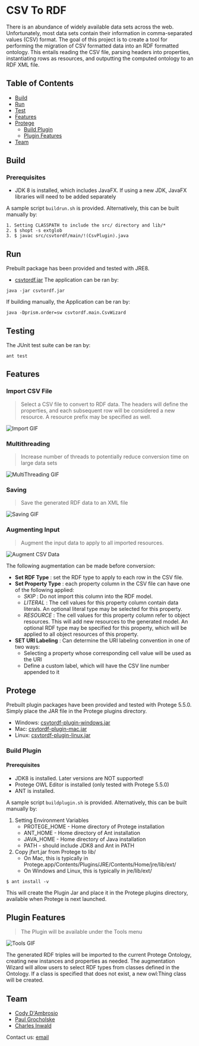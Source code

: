 # CSV To RDF
There is an abundance of widely available data sets across the web. Unfortunately, most data sets contain their information in comma-separated values (CSV) format. The goal of this project is to create a tool for performing the migration of CSV formatted data into an RDF formatted ontology. This entails reading the CSV file, parsing headers into properties, instantiating rows as resources, and outputting the computed ontology to an RDF XML file.

## Table of Contents

- [Build](#build)
- [Run](#run)
- [Test](#testing)
- [Features](#features)
- [Protege](#protege)
  - [Build Plugin](#buildplugin)
  - [Plugin Features](#pluginfeatures)
- [Team](#team)

## Build <a name="build"></a>
### Prerequisites
- JDK 8 is installed, which includes JavaFX. If using a new JDK, JavaFX libraries will need to be added separately 

A sample script `buildrun.sh` is provided. Alternatively, this can be built manually by:
```
1. Setting CLASSPATH to include the src/ directory and lib/*
2. $ shopt -s extglob
3. $ javac src/csvtordf/main/!(CsvPlugin).java
```

## Run <a name="run"></a>
Prebuilt package has been provided and tested with JRE8.
- [csvtordf.jar](builds/csvtordf.jar)
The application can be ran by:
```
java -jar csvtordf.jar
```

If building manually, the Application can be ran by:
```
java -Dprism.order=sw csvtordf.main.CsvWizard
```
## Testing <a name="testing"></a>
The JUnit test suite can be ran by:
```
ant test
```
## Features <a name="features"></a>
### Import CSV File
> Select a CSV file to convert to RDF data. The headers will define the properties, and each subsequent row will be considered a new resource. A resource prefix may be specified as well.

![Import GIF](images/import.gif)

### Multithreading
> Increase number of threads to potentially reduce conversion time on large data sets

![MultiThreading GIF](images/multithreading.gif)

### Saving
> Save the generated RDF data to an XML file

![Saving GIF](images/saving.gif)

### Augmenting Input
> Augment the input data to apply to all imported resources.

![Augment CSV Data](images/augment.png)

The following augmentation can be made before conversion:
- **Set RDF Type** : set the RDF type to apply to each row in the CSV file.
- **Set Property Type** : each property column in the CSV file can have one of the following applied:
    - *SKIP* : Do not import this column into the RDF model.
    - *LITERAL* : The cell values for this property column contain data literals. An optional literal type may be selected for this property.
    - *RESOURCE* : The cell values for this property column refer to object resources. This will add new resources to the generated model. An optional RDF type may be specified for this property, which will be applied to all object resources of this property.
- **SET URI Labeling** : Can determine the URI labeling convention in one of two ways:
    - Selecting a property whose corresponding cell value will be used as the URI
    - Define a custom label, which will have the CSV line number appended to it

## Protege <a name="protege"></a>
Prebuilt plugin packages have been provided and tested with Protege 5.5.0. Simply place the JAR file
in the Protege plugins directory.
- Windows: [csvtordf-plugin-windows.jar](builds/csvtordf-plugin-windows.jar)
- Mac: [csvtordf-plugin-mac.jar](builds/csvtordf-plugin-mac.jar) 
- Linux: [csvtordf-plugin-linux.jar](builds/csvtordf-plugin-linux.jar)

### Build Plugin <a name="buildplugin"></a>
#### Prerequisites
- JDK8 is installed. Later versions are NOT supported!
- Protege OWL Editor is installed (only tested with Protege 5.5.0)
- ANT is installed.

A sample script `buildplugin.sh` is provided. Alternatively, this can be built manually by:
1. Setting Environment Variables
    - PROTEGE_HOME - Home directory of Protege installation
    - ANT_HOME - Home directory of Ant installation
    - JAVA_HOME - Home directory of Java installation
    - PATH - should include JDK8 and Ant in PATH
2. Copy jfxrt.jar from Protege to lib/
    - On Mac, this is typically in Protege.app/Contents/Plugins/JRE/Contents/Home/jre/lib/ext/
    - On Windows and Linux, this is typically in jre/lib/ext/
```
$ ant install -v
```

This will create the Plugin Jar and place it in the Protege plugins directory, available
when Protege is next launched.



## Plugin Features <a name="pluginfeatures"></a>
> The Plugin will be available under the Tools menu

![Tools GIF](images/tools.gif)

The generated RDF triples will be imported to the current Protege Ontology, creating new instances and properties as needed.
The augmentation Wizard will allow users to select RDF types from classes defined in the Ontology. If a class is specified that does not exist, a new owl:Thing class will be created.

## Team <a name="team"></a>
- [Cody D'Ambrosio](https://github.com/cjd218)
- [Paul Grocholske](https://github.com/PGrocholske)
- [Charles Inwald](https://github.com/charlesinwald)

Contact us: [email](mailto:cjd218@lehigh.edu,pag314@lehigh.edu,cci219@lehigh.edu?subject=[GitHub]%20CSVToRDF)
